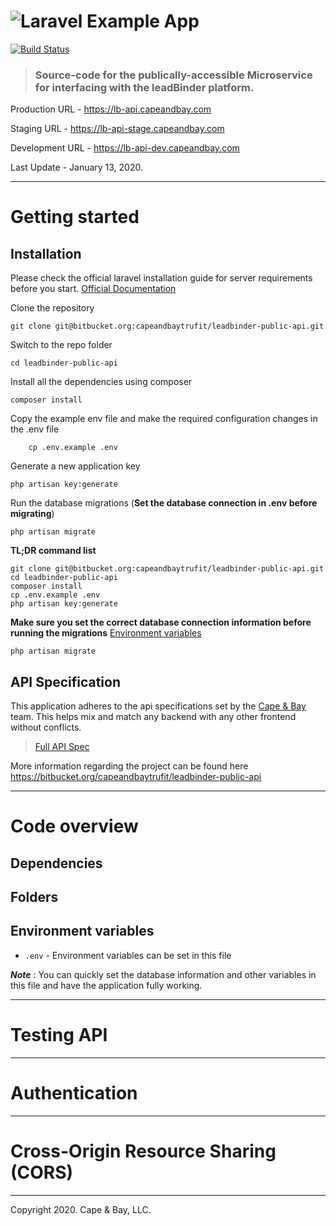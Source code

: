 # ![Laravel Example App](https://sandy.capeandbay.com/wp-content/uploads/2019/09/CapeBay_Anchor-Blue-150x150.png)

[![Build Status](https://img.shields.io/travis/gothinkster/laravel-realworld-example-app/master.svg)](https://travis-ci.org/gothinkster/laravel-realworld-example-app) 

> ### Source-code for the publically-accessible Microservice for interfacing with the leadBinder platform.

Production URL - https://lb-api.capeandbay.com

Staging URL - https://lb-api-stage.capeandbay.com

Development URL - https://lb-api-dev.capeandbay.com 

Last Update - January 13, 2020.

----------

# Getting started

## Installation

Please check the official laravel installation guide for server requirements before you start. [Official Documentation](https://laravel.com/docs/5.4/installation#installation)

Clone the repository

    git clone git@bitbucket.org:capeandbaytrufit/leadbinder-public-api.git
    
Switch to the repo folder

    cd leadbinder-public-api
    
Install all the dependencies using composer

    composer install
    
Copy the example env file and make the required configuration changes in the .env file
    
        cp .env.example .env
        
Generate a new application key

    php artisan key:generate
    
Run the database migrations (**Set the database connection in .env before migrating**)

    php artisan migrate
    
**TL;DR command list**

    git clone git@bitbucket.org:capeandbaytrufit/leadbinder-public-api.git
    cd leadbinder-public-api
    composer install
    cp .env.example .env
    php artisan key:generate
    
**Make sure you set the correct database connection information before running the migrations** [Environment variables](#environment-variables)

    php artisan migrate  

## API Specification

This application adheres to the api specifications set by the [Cape & Bay](https://github.com/capeandbay-devs) team. This helps mix and match any backend with any other frontend without conflicts.

> [Full API Spec](https://bitbucket.org/capeandbaytrufit/leadbinder-public-api/src/master/README.md)

More information regarding the project can be found here https://bitbucket.org/capeandbaytrufit/leadbinder-public-api

----------

# Code overview

## Dependencies


## Folders

## Environment variables

- `.env` - Environment variables can be set in this file

***Note*** : You can quickly set the database information and other variables in this file and have the application fully working.

----------

# Testing API

----------
 
# Authentication

----------

# Cross-Origin Resource Sharing (CORS)

----------
Copyright 2020. Cape & Bay, LLC. 
